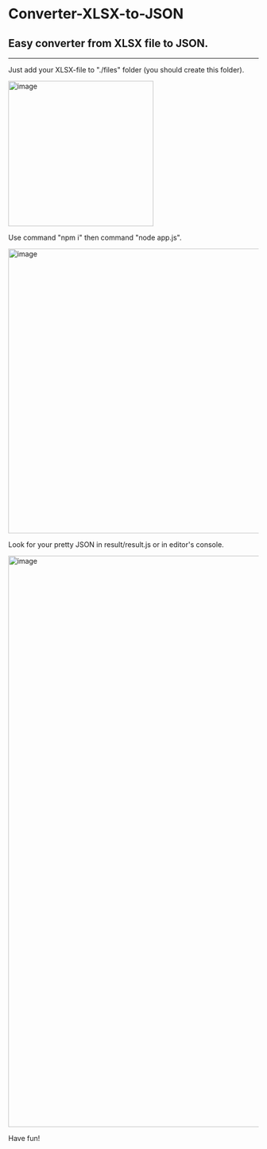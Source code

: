 # Converter-XLSX-to-JSON
## Easy converter from XLSX file to JSON. 

___

Just add your XLSX-file to "./files" folder (you should create this folder).

<img width="292" alt="image" src="https://user-images.githubusercontent.com/99086528/206202749-08d690ea-240d-4d29-aff1-1c442beb5b8b.png">

Use command "npm i" then command "node app.js".

<img width="572" alt="image" src="https://user-images.githubusercontent.com/99086528/206203023-7d75d30d-cfa4-423c-ac4e-12137440fb33.png">

Look for your pretty JSON in result/result.js or in editor's console. 

<img width="1148" alt="image" src="https://user-images.githubusercontent.com/99086528/206203528-139819c4-3ea9-447a-8fd5-9366bdd64c7d.png">

Have fun! 
